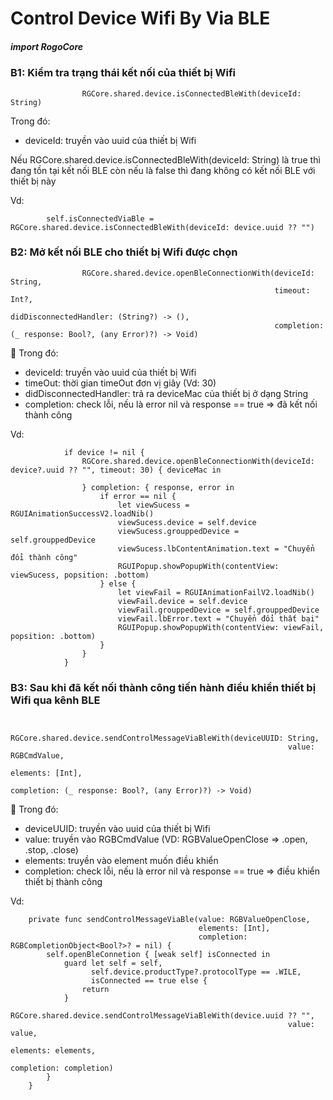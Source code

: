 

# Control Device Wifi By Via BLE

##### import RogoCore

### B1: Kiểm tra trạng thái kết nối của thiết bị Wifi
```
                RGCore.shared.device.isConnectedBleWith(deviceId: String)
```

Trong đó:
- deviceId: truyền vào uuid của thiết bị Wifi

Nếu RGCore.shared.device.isConnectedBleWith(deviceId: String) là true thì đang tồn tại kết nối BLE còn nếu là false thì đang không có kết nối BLE với thiết bị này

Vd: 
```
        self.isConnectedViaBle = RGCore.shared.device.isConnectedBleWith(deviceId: device.uuid ?? "")
 ```
        
### B2: Mở kết nối BLE cho thiết bị Wifi được chọn

```
                RGCore.shared.device.openBleConnectionWith(deviceId: String,
                                                           timeout: Int?,
                                                           didDisconnectedHandler: (String?) -> (),
                                                           completion: (_ response: Bool?, (any Error)?) -> Void)
```

Trong đó:
- deviceId: truyền vào uuid của thiết bị Wifi
- timeOut: thời gian timeOut đơn vị giây (Vd: 30)
- didDisconnectedHandler: trả ra deviceMac của thiết bị ở dạng String
- completion: check lỗi, nếu là error nil và response == true => đã kết nối thành công

Vd:
```
            if device != nil {
                RGCore.shared.device.openBleConnectionWith(deviceId: device?.uuid ?? "", timeout: 30) { deviceMac in
                    
                } completion: { response, error in
                    if error == nil {
                        let viewSucess = RGUIAnimationSuccessV2.loadNib()
                        viewSucess.device = self.device
                        viewSucess.grouppedDevice = self.grouppedDevice
                        viewSucess.lbContentAnimation.text = "Chuyển đổi thành công"
                        RGUIPopup.showPopupWith(contentView: viewSucess, popsition: .bottom)
                    } else {
                        let viewFail = RGUIAnimationFailV2.loadNib()
                        viewFail.device = self.device
                        viewFail.grouppedDevice = self.grouppedDevice
                        viewFail.lbError.text = "Chuyển đổi thất bại"
                        RGUIPopup.showPopupWith(contentView: viewFail, popsition: .bottom)
                    }
                }
            }
```
### B3: Sau khi đã kết nối thành công tiến hành điều khiển thiết bị Wifi qua kênh BLE

```

            RGCore.shared.device.sendControlMessageViaBleWith(deviceUUID: String,
                                                              value: RGBCmdValue,
                                                              elements: [Int],
                                                              completion: (_ response: Bool?, (any Error)?) -> Void)
```

Trong đó:
- deviceUUID: truyền vào uuid của thiết bị Wifi
- value: truyền vào RGBCmdValue (VD: RGBValueOpenClose => .open, .stop, .close)
- elements: truyền vào element muốn điều khiển
- completion: check lỗi, nếu là error nil và response == true => điều khiển thiết bị thành công

Vd:
```
    private func sendControlMessageViaBle(value: RGBValueOpenClose,
                                          elements: [Int],
                                          completion: RGBCompletionObject<Bool?>? = nil) {
        self.openBleConnetion { [weak self] isConnected in
            guard let self = self,
                  self.device.productType?.protocolType == .WILE,
                  isConnected == true else {
                return
            }
            RGCore.shared.device.sendControlMessageViaBleWith(device.uuid ?? "",
                                                              value: value,
                                                              elements: elements,
                                                              completion: completion)
        }
    }

```
